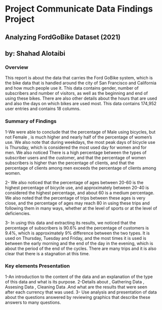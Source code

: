 # Project Communicate Data Findings Project

## Analyzing FordGoBike Dataset (2021) 

## by: Shahad Alotaibi 

### Overview

This report is about the data that carries the Ford GoBike system, which is the bike data that is handled around the city of San Francisco and California and how much people use it.
This data contains gender, number of subscribers and number of visitors, as well as the beginning and end of using these bikes. There are also other details about the hours that are used and also the days on which bikes are used most.
This data contains 174,952 user entries and contains 18 columns. 

### Summary of Findings

1-We were able to conclude that the percentage of Male using bicycles, but not Female , is much higher and nearly half of the percentage of women’s use. We also note that during weekdays, the most peak days of bicycle use is Thursday, which is considered the most used day for women and for men. We also noticed There is a high percentage between the types of subscriber users and the customer, and that the percentage of women subscribers is higher than the percentage of clients, and that the percentage of clients among men exceeds the percentage of clients among women.

2- We also noticed that the percentage of ages between 20-60 is the highest percentage of bicycle use, and approximately between 20-40 is considered the highest percentage, and about 60 is a medium percentage.
We also noted that the percentage of trips between these ages is very close, and the percentage of ages may reach 80 in using these trips and following them in many ways, whether at the level of sports or at the level of deficiencies.

3- In using this data and extracting its results, we noticed that the percentage of subscribers is 90.6% and the percentage of customers is 9.4%, which is approximately 9% difference between the two types. It is used on Thursday, Tuesday and Friday, and the most times it is used is between the early morning and the end of the day in the evening, which is about the period of the end of the cycles. There are many trips and it is also clear that there is a stagnation at this time. 

### Key elements Presentation 

1-An introduction to the content of the data and an explanation of the type of this data and what is its purpose.
2-Details about , Gathering Data , Assesing Data , Cleaning Data .And what are the results that were seen after each currency that was used. 
3- Use analysis and presentation of data about the questions answered by reviewing graphics that describe these answers to many questions. 


